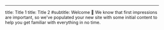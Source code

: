 ---
title: Title 1
title: Title 2
#subtitle: Welcome 👋 We know that first impressions are important, so we've populated your new site with some initial content to help you get familiar with everything in no time.
